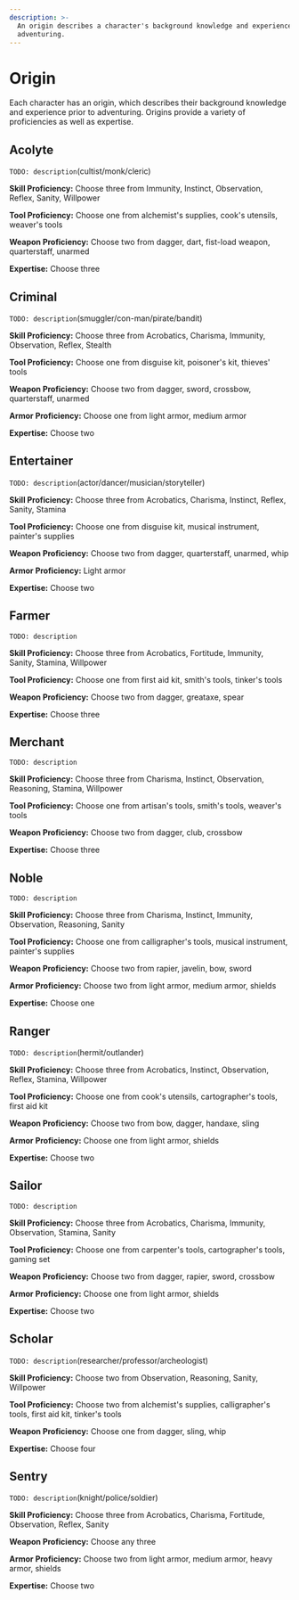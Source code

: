 ```yaml
---
description: >-
  An origin describes a character's background knowledge and experience prior to
  adventuring.
---
```


# Origin

Each character has an origin, which describes their background knowledge and experience prior to adventuring. Origins provide a variety of proficiencies as well as expertise.

## Acolyte

`TODO: description`\(cultist/monk/cleric\)

**Skill Proficiency:** Choose three from Immunity, Instinct, Observation, Reflex, Sanity, Willpower

**Tool Proficiency:** Choose one from alchemist's supplies, cook's utensils, weaver's tools

**Weapon Proficiency:** Choose two from dagger, dart, fist-load weapon, quarterstaff, unarmed

**Expertise:** Choose three

## Criminal

`TODO: description`\(smuggler/con-man/pirate/bandit\)

**Skill Proficiency:** Choose three from Acrobatics, Charisma, Immunity, Observation, Reflex, Stealth

**Tool Proficiency:** Choose one from disguise kit, poisoner's kit, thieves' tools

**Weapon Proficiency:** Choose two from dagger, sword, crossbow, quarterstaff, unarmed

**Armor Proficiency:** Choose one from light armor, medium armor

**Expertise:** Choose two

## Entertainer

`TODO: description`\(actor/dancer/musician/storyteller\)

**Skill Proficiency:** Choose three from Acrobatics, Charisma, Instinct, Reflex, Sanity, Stamina

**Tool Proficiency:** Choose one from disguise kit, musical instrument, painter's supplies

**Weapon Proficiency:** Choose two from dagger, quarterstaff, unarmed, whip

**Armor Proficiency:** Light armor

**Expertise:** Choose two

## Farmer

`TODO: description`

**Skill Proficiency:** Choose three from Acrobatics, Fortitude, Immunity, Sanity, Stamina, Willpower

**Tool Proficiency:** Choose one from first aid kit, smith's tools, tinker's tools

**Weapon Proficiency:** Choose two from dagger, greataxe, spear

**Expertise:** Choose three

## Merchant

`TODO: description`

**Skill Proficiency:** Choose three from Charisma, Instinct, Observation, Reasoning, Stamina, Willpower

**Tool Proficiency:** Choose one from artisan's tools, smith's tools, weaver's tools

**Weapon Proficiency:** Choose two from dagger, club, crossbow

**Expertise:** Choose three

## Noble

`TODO: description`

**Skill Proficiency:** Choose three from Charisma, Instinct, Immunity, Observation, Reasoning, Sanity

**Tool Proficiency:** Choose one from calligrapher's tools, musical instrument, painter's supplies

**Weapon Proficiency:** Choose two from rapier, javelin, bow, sword

**Armor Proficiency:** Choose two from light armor, medium armor, shields

**Expertise:** Choose one

## Ranger

`TODO: description`\(hermit/outlander\)

**Skill Proficiency:** Choose three from Acrobatics, Instinct, Observation, Reflex, Stamina, Willpower

**Tool Proficiency:** Choose one from cook's utensils, cartographer's tools, first aid kit

**Weapon Proficiency:** Choose two from bow, dagger, handaxe, sling

**Armor Proficiency:** Choose one from light armor, shields

**Expertise:** Choose two

## Sailor

`TODO: description`

**Skill Proficiency:** Choose three from Acrobatics, Charisma, Immunity, Observation, Stamina, Sanity

**Tool Proficiency:** Choose one from carpenter's tools, cartographer's tools, gaming set

**Weapon Proficiency:** Choose two from dagger, rapier, sword, crossbow

**Armor Proficiency:** Choose one from light armor, shields

**Expertise:** Choose two

## Scholar

`TODO: description`\(researcher/professor/archeologist\)

**Skill Proficiency:** Choose two from Observation, Reasoning, Sanity, Willpower

**Tool Proficiency:** Choose two from alchemist's supplies, calligrapher's tools, first aid kit, tinker's tools

**Weapon Proficiency:** Choose one from dagger, sling, whip

**Expertise:** Choose four

## Sentry

`TODO: description`\(knight/police/soldier\)

**Skill Proficiency:** Choose three from Acrobatics, Charisma, Fortitude, Observation, Reflex, Sanity

**Weapon Proficiency:** Choose any three

**Armor Proficiency:** Choose two from light armor, medium armor, heavy armor, shields

**Expertise:** Choose two

